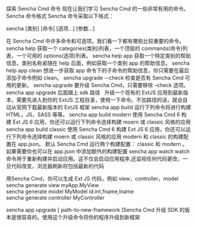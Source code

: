探索 Sencha Cmd 命令
现在让我们学习 Sencha Cmd 的一些非常有用的命令。
Sencha 命令格式
Sencha 命令采取以下格式：

sencha [类别] [命令] [选项…] [参数…]

在 Sencha Cmd 中许多命令和可选项。我们看一下都有哪些比较重要的命令。
sencha help  获取一个 categories(类别)列表，一个顶层的 commands(命令)列表，一个可用的 options(选项)列表。
sencha help app  获取一个特定类别的帮助信息，类别名称紧随在 help 后面，例如获取一个类别 app 的帮助信息。
sencha help app clean 想进一步获取 app 命令下的子命令的帮助信息，你只需要在最后添加子命令例如 clean。
sencha upgrade --check 检查是否有 Sencha Cmd 可用的更新。
sencha upgrade 要升级 Sencha Cmd，只需要移除 –check 选项。
sencha app upgrade 后面跟上 sdk 路径   升级一个现有的 ExtJS 应用到最新版本，需要先进入到你的 ExtJS 工程目录，使用一下命令。不加路径的话，就会自动从官网下载最新版本的 ExtJS 框架
sencha app build 运行下列命令将进行构建 HTML，JS，SASS 等等。
sencha app build modern  使用 Sencha Cmd 6 构建 Ext JS 6 应用，你还可以运行下列命令选择构建 moern 或 classic 风格的应用
sencha app build classic 使用 Sencha Cmd 6 构建 Ext JS 6 应用，你还可以运行下列命令选择构建 moern 或 classic 风格的应用
modern 和 classic 的构建配置在 app.json。 默认 Sencha Cmd 运行两个构建配置： classic 和 modern 。如果需要你也可以在 app.json 中添加额外的构建配置
sencha app watch  watch 命令用于重新构建并启动应用。这不仅会启动应用程序,还监视任何代码更改，一旦代码改变，浏览器刷新将包括最新的代码

用Sencha Cmd，你可以生成 Ext JS 代码，例如 view，controller，model
sencha generate view myApp.MyView    
sencha generate model MyModel id:int,fname,lname     
sencha generate controller MyController  

sencha app upgrade [ path-to-new-framework ]Sencha Cmd 升级 SDK 的版本是很容易的。使用这个升级命令将你的程序升级到新框架

